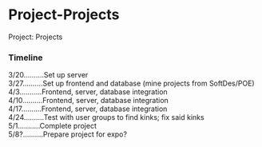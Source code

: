 # Project-Projects
Project: Projects

### Timeline
3/20..........Set up server<br/>
3/27..........Set up frontend and database (mine projects from SoftDes/POE)<br/>
4/3...........Frontend, server, database integration<br/>
4/10..........Frontend, server, database integration<br/>
4/17..........Frontend, server, database integration<br/>
4/24..........Test with user groups to find kinks; fix said kinks<br/>
5/1...........Complete project<br/>
5/8?..........Prepare project for expo?
